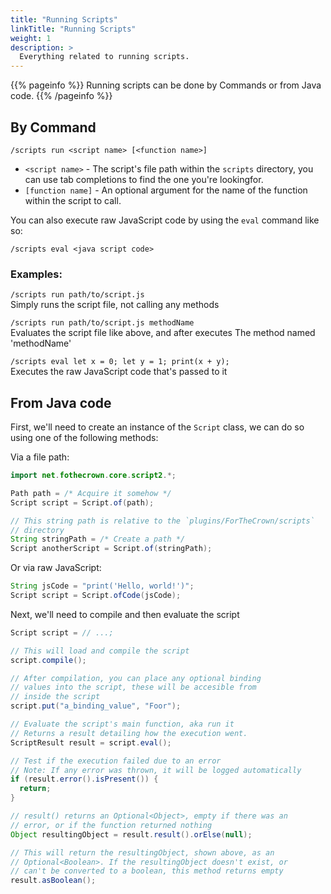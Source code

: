 ```yaml
---
title: "Running Scripts"
linkTitle: "Running Scripts"
weight: 1
description: >
  Everything related to running scripts.
---
```


{{% pageinfo %}}
Running scripts can be done by Commands or from Java code.
{{% /pageinfo %}}

## By Command
```
/scripts run <script name> [<function name>]
```
- `<script name>` - The script's file path within the `scripts` directory, you can use tab completions to find the one you're lookingfor.  
- `[function name]` - An optional argument for the name of the function within the script to call.  
    
You can also execute raw JavaScript code by using the `eval` command 
like so:
```
/scripts eval <java script code>
```

### Examples:
`/scripts run path/to/script.js`  
Simply runs the script file, not calling any methods

`/scripts run path/to/script.js methodName`  
Evaluates the script file like above, and after executes The method 
named 'methodName'

`/scripts eval let x = 0; let y = 1; print(x + y);`  
Executes the raw JavaScript code that's passed to it

## From Java code
First, we'll need to create an instance of the `Script` class, we can do
so using one of the following methods:  
  
Via a file path:
```java
import net.fothecrown.core.script2.*;

Path path = /* Acquire it somehow */
Script script = Script.of(path);

// This string path is relative to the `plugins/ForTheCrown/scripts`
// directory
String stringPath = /* Create a path */
Script anotherScript = Script.of(stringPath);
```
Or via raw JavaScript:
```java
String jsCode = "print('Hello, world!')";
Script script = Script.ofCode(jsCode);
```
Next, we'll need to compile and then evaluate the script
```java
Script script = // ...;

// This will load and compile the script
script.compile();

// After compilation, you can place any optional binding
// values into the script, these will be accesible from
// inside the script
script.put("a_binding_value", "Foor");

// Evaluate the script's main function, aka run it
// Returns a result detailing how the execution went.
ScriptResult result = script.eval();

// Test if the execution failed due to an error
// Note: If any error was thrown, it will be logged automatically
if (result.error().isPresent()) {
  return;
}

// result() returns an Optional<Object>, empty if there was an
// error, or if the function returned nothing
Object resultingObject = result.result().orElse(null);

// This will return the resultingObject, shown above, as an
// Optional<Boolean>. If the resultingObject doesn't exist, or
// can't be converted to a boolean, this method returns empty
result.asBoolean();
```